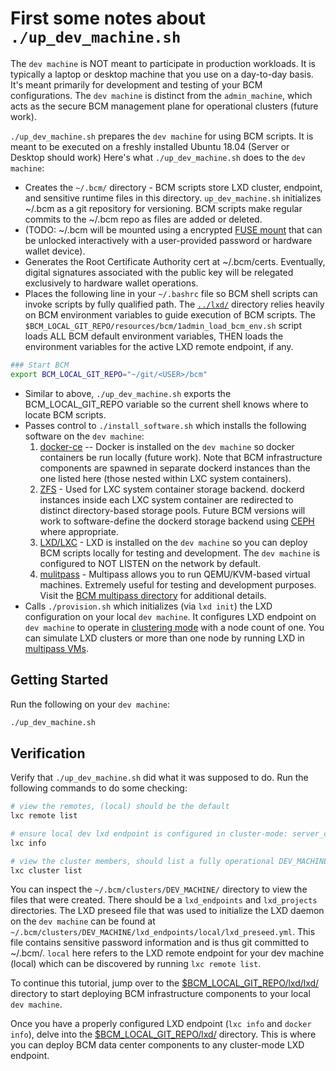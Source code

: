 
# First some notes about `./up_dev_machine.sh`

The `dev machine` is NOT meant to participate in production workloads. It is typically a laptop or desktop machine that you use on a day-to-day basis. It's meant primarily for development and testing of your BCM configurations. The `dev machine` is distinct from the `admin_machine`, which acts as the secure BCM management plane for operational clusters (future work).

`./up_dev_machine.sh` prepares the `dev machine` for using BCM scripts. It is meant to be executed on a freshly installed Ubuntu 18.04 (Server or Desktop should work) Here's what `./up_dev_machine.sh` does to the `dev machine`:

* Creates the `~/.bcm/` directory - BCM scripts store LXD cluster, endpoint, and sensitive runtime files in this directory. `up_dev_machine.sh` initializes ~/.bcm as a git repository for versioning. BCM scripts make regular commits to the ~/.bcm repo as files are added or deleted.
* (TODO:  ~/.bcm will be mounted using a encrypted [FUSE mount](https://github.com/netheril96/securefs) that can be unlocked interactively with a user-provided password or hardware wallet device).
* Generates the Root Certificate Authority cert at ~/.bcm/certs. Eventually, digital signatures associated with the public key will be relegated exclusively to hardware wallet operations.
* Places the following line in your `~/.bashrc` file so BCM shell scripts can invoke scripts by fully qualified path.  The [`../lxd/`](../lxd/) directory relies heavily on BCM environment variables to guide execution of BCM scripts. The `$BCM_LOCAL_GIT_REPO/resources/bcm/1admin_load_bcm_env.sh` script loads ALL BCM default environment variables, THEN loads the environment variables for the active LXD remote endpoint, if any.

```bash
### Start BCM
export BCM_LOCAL_GIT_REPO="~/git/<USER>/bcm"
```
* Similar to above, `./up_dev_machine.sh` exports the BCM_LOCAL_GIT_REPO variable so the current shell knows where to locate BCM scripts.
* Passes control to `./install_software.sh` which installs the following software on the `dev machine`:
  1. [docker-ce](https://docs.docker.com/install/linux/docker-ce/ubuntu/) -- Docker is installed on the `dev machine` so docker containers be run locally (future work). Note that BCM infrastructure components are spawned in separate dockerd instances than the one listed here (those nested within LXC system containers).
  2. [ZFS](https://en.wikipedia.org/wiki/ZFS) - Used for LXC system container storage backend. dockerd instances inside each LXC system container are redirected to distinct directory-based storage pools. Future BCM versions will work to software-define the dockerd storage backend using [CEPH](https://en.wikipedia.org/wiki/Ceph_(software)) where appropriate.
  3. [LXD/LXC](https://linuxcontainers.org/lxd/introduction/) - LXD is installed on the `dev machine` so you can deploy BCM scripts locally for testing and development. The `dev machine` is configured to NOT LISTEN on the network by default.
  4. [mulitpass](https://github.com/CanonicalLtd/multipass) - Multipass allows you to run QEMU/KVM-based virtual machines. Extremely useful for testing and development purposes. Visit the [BCM multipass directory](../multipass/) for additional details.
* Calls `./provision.sh` which initializes (via `lxd init`) the LXD configuration on your local `dev machine`. It configures LXD endpoint on `dev machine` to operate in [clustering mode](https://lxd.readthedocs.io/en/latest/clustering/) with a node count of one. You can simulate LXD clusters or more than one node by running LXD in [multipass VMs](../multipass/).


## Getting Started

Run the following on your `dev machine`:

```bash
./up_dev_machine.sh
```

## Verification

Verify that `./up_dev_machine.sh` did what it was supposed to do. Run the following commands to do some checking:

```bash
# view the remotes, (local) should be the default
lxc remote list

# ensure local dev lxd endpoint is configured in cluster-mode: server_clustered SHOULD be 'true'
lxc info

# view the cluster members, should list a fully operational DEV_MACHINE listening at https://127.0.0.1:8443
lxc cluster list
```

You can inspect the `~/.bcm/clusters/DEV_MACHINE/` directory to view the files that were created. There should be a `lxd_endpoints` and `lxd_projects` directories. The LXD preseed file that was used to initialize the LXD daemon on the `dev machine` can be found at `~/.bcm/clusters/DEV_MACHINE/lxd_endpoints/local/lxd_preseed.yml`. This file contains sensitive password information and is thus git committed to ~/.bcm/.  `local` here refers to the LXD remote endpoint for your dev machine (local) which can be discovered by running `lxc remote list`.

To continue this tutorial, jump over to the [$BCM_LOCAL_GIT_REPO/lxd/lxd/](../lxd/) directory to start deploying BCM infrastructure components to your local `dev machine`.

Once you have a properly configured LXD endpoint (`lxc info` and `docker info`), delve into the [$BCM_LOCAL_GIT_REPO/lxd/](../lxd/) directory. This is where you can deploy BCM data center components to any cluster-mode LXD endpoint.
